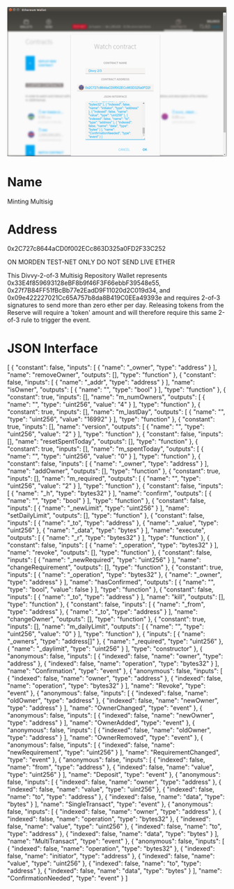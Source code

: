 ![2 of 3](dvvy-2-3.png "2 of 3")

# Name
Minting Multisig

# Address
 0x2C727c8644aCD0f002ECc863D325a0FD2F33C252 
 
 ON MORDEN TEST-NET ONLY DO NOT SEND LIVE ETHER
 
This Divvy-2-of-3 Multisig Repository Wallet represents 0x33E4f859693128eBF8b9f46F3F66ebbF39548e55, 0x27f7B84FF51fBcBb77e2EadD9F11020d2C019d34, and 0x09e422227021Cc65A757b8da8B419C0EEa49393e and requires 2-of-3 signatures to send more than zero ether per day. Releasing tokens from the Reserve will require a 'token' amount and will therefore require this same 2-of-3 rule to trigger the event.

# JSON Interface
[ { "constant": false, "inputs": [ { "name": "_owner", "type": "address" } ], "name": "removeOwner", "outputs": [], "type": "function" }, { "constant": false, "inputs": [ { "name": "_addr", "type": "address" } ], "name": "isOwner", "outputs": [ { "name": "", "type": "bool" } ], "type": "function" }, { "constant": true, "inputs": [], "name": "m_numOwners", "outputs": [ { "name": "", "type": "uint256", "value": "4" } ], "type": "function" }, { "constant": true, "inputs": [], "name": "m_lastDay", "outputs": [ { "name": "", "type": "uint256", "value": "16992" } ], "type": "function" }, { "constant": true, "inputs": [], "name": "version", "outputs": [ { "name": "", "type": "uint256", "value": "2" } ], "type": "function" }, { "constant": false, "inputs": [], "name": "resetSpentToday", "outputs": [], "type": "function" }, { "constant": true, "inputs": [], "name": "m_spentToday", "outputs": [ { "name": "", "type": "uint256", "value": "0" } ], "type": "function" }, { "constant": false, "inputs": [ { "name": "_owner", "type": "address" } ], "name": "addOwner", "outputs": [], "type": "function" }, { "constant": true, "inputs": [], "name": "m_required", "outputs": [ { "name": "", "type": "uint256", "value": "2" } ], "type": "function" }, { "constant": false, "inputs": [ { "name": "_h", "type": "bytes32" } ], "name": "confirm", "outputs": [ { "name": "", "type": "bool" } ], "type": "function" }, { "constant": false, "inputs": [ { "name": "_newLimit", "type": "uint256" } ], "name": "setDailyLimit", "outputs": [], "type": "function" }, { "constant": false, "inputs": [ { "name": "_to", "type": "address" }, { "name": "_value", "type": "uint256" }, { "name": "_data", "type": "bytes" } ], "name": "execute", "outputs": [ { "name": "_r", "type": "bytes32" } ], "type": "function" }, { "constant": false, "inputs": [ { "name": "_operation", "type": "bytes32" } ], "name": "revoke", "outputs": [], "type": "function" }, { "constant": false, "inputs": [ { "name": "_newRequired", "type": "uint256" } ], "name": "changeRequirement", "outputs": [], "type": "function" }, { "constant": true, "inputs": [ { "name": "_operation", "type": "bytes32" }, { "name": "_owner", "type": "address" } ], "name": "hasConfirmed", "outputs": [ { "name": "", "type": "bool", "value": false } ], "type": "function" }, { "constant": false, "inputs": [ { "name": "_to", "type": "address" } ], "name": "kill", "outputs": [], "type": "function" }, { "constant": false, "inputs": [ { "name": "_from", "type": "address" }, { "name": "_to", "type": "address" } ], "name": "changeOwner", "outputs": [], "type": "function" }, { "constant": true, "inputs": [], "name": "m_dailyLimit", "outputs": [ { "name": "", "type": "uint256", "value": "0" } ], "type": "function" }, { "inputs": [ { "name": "_owners", "type": "address[]" }, { "name": "_required", "type": "uint256" }, { "name": "_daylimit", "type": "uint256" } ], "type": "constructor" }, { "anonymous": false, "inputs": [ { "indexed": false, "name": "owner", "type": "address" }, { "indexed": false, "name": "operation", "type": "bytes32" } ], "name": "Confirmation", "type": "event" }, { "anonymous": false, "inputs": [ { "indexed": false, "name": "owner", "type": "address" }, { "indexed": false, "name": "operation", "type": "bytes32" } ], "name": "Revoke", "type": "event" }, { "anonymous": false, "inputs": [ { "indexed": false, "name": "oldOwner", "type": "address" }, { "indexed": false, "name": "newOwner", "type": "address" } ], "name": "OwnerChanged", "type": "event" }, { "anonymous": false, "inputs": [ { "indexed": false, "name": "newOwner", "type": "address" } ], "name": "OwnerAdded", "type": "event" }, { "anonymous": false, "inputs": [ { "indexed": false, "name": "oldOwner", "type": "address" } ], "name": "OwnerRemoved", "type": "event" }, { "anonymous": false, "inputs": [ { "indexed": false, "name": "newRequirement", "type": "uint256" } ], "name": "RequirementChanged", "type": "event" }, { "anonymous": false, "inputs": [ { "indexed": false, "name": "from", "type": "address" }, { "indexed": false, "name": "value", "type": "uint256" } ], "name": "Deposit", "type": "event" }, { "anonymous": false, "inputs": [ { "indexed": false, "name": "owner", "type": "address" }, { "indexed": false, "name": "value", "type": "uint256" }, { "indexed": false, "name": "to", "type": "address" }, { "indexed": false, "name": "data", "type": "bytes" } ], "name": "SingleTransact", "type": "event" }, { "anonymous": false, "inputs": [ { "indexed": false, "name": "owner", "type": "address" }, { "indexed": false, "name": "operation", "type": "bytes32" }, { "indexed": false, "name": "value", "type": "uint256" }, { "indexed": false, "name": "to", "type": "address" }, { "indexed": false, "name": "data", "type": "bytes" } ], "name": "MultiTransact", "type": "event" }, { "anonymous": false, "inputs": [ { "indexed": false, "name": "operation", "type": "bytes32" }, { "indexed": false, "name": "initiator", "type": "address" }, { "indexed": false, "name": "value", "type": "uint256" }, { "indexed": false, "name": "to", "type": "address" }, { "indexed": false, "name": "data", "type": "bytes" } ], "name": "ConfirmationNeeded", "type": "event" } ]
